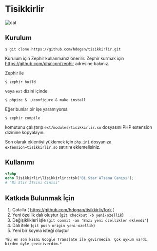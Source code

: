 # Tisikkirlir

![cat](https://dl.dropbox.com/s/x2otko6ropilnb0/Birikindi-sizin-i%C3%A7in-sivisiyim-kilisi.jpg)

## Kurulum

    $ git clone https://github.com/hdogan/tisikkirlir.git

Kurulum için Zephir kullanmanız önerilir. Zephir kurmak için https://github.com/phalcon/zephir adresine bakınız.

Zephir ile

    $ zephir build

veya `ext` dizini içinde

    $ phpize & ./configure & make install

Eğer bunlar bir işe yaramıyorsa

    $ zephir compile

komutunu çalıştırıp `ext/modules/tisikkirlir.so` dosyasını PHP extension dizinine kopyalayın.

Son olarak eklentiyi yüklemek için `php.ini` dosyanıza `extension=tisikkirlir.so` satırını eklemelisiniz.

## Kullanımı

```php
<?php
echo Tisikkirlir\Tisikkirlir::tsk("Bi Star ATsana Canısı");
# "Bi Stir İTsini Cinisi"
```

## Katkıda Bulunmak İçin

1. Çatalla ( https://github.com/hdogan/tisikkirlir/fork )
2. Yeni özellik dalı oluştur (`git checkout -b yeni-ozellik`)
3. Değişiklikleri işle (`git commit -am 'Bazı yeni özellikler eklendi'`)
4. Dalı itele (`git push origin yeni-ozellik`)
5. Yeni bir koyma isteği oluştur

`*Bu en son kısmı Google Translate ile çevirmedim. Çok uykum vardı, birden öyle çeviriverdim.*`
